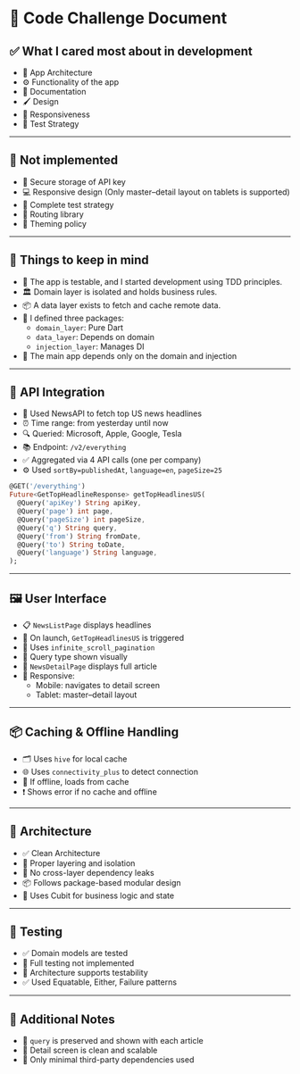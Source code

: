 # 📄 Code Challenge Document

## ✅ What I cared most about in development

- 🧩 App Architecture  
- ⚙️ Functionality of the app  
- 📄 Documentation  
- 🖌️ Design  
- 📱 Responsiveness  
- 🧪 Test Strategy  

---

## 🚫 Not implemented

- 🔐 Secure storage of API key  
- 💻 Responsive design (Only master–detail layout on tablets is supported)  
- 🧪 Complete test strategy  
- 🔀 Routing library  
- 🎨 Theming policy  

---

## 🧠 Things to keep in mind

- 🧪 The app is testable, and I started development using TDD principles.  
- 🏛️ Domain layer is isolated and holds business rules.  
- 📦 A data layer exists to fetch and cache remote data.  
- 🧱 I defined three packages:
  - `domain_layer`: Pure Dart
  - `data_layer`: Depends on domain
  - `injection_layer`: Manages DI
- 📱 The main app depends only on the domain and injection

---

## 🔌 API Integration

- 🔗 Used NewsAPI to fetch top US news headlines  
- ⏰ Time range: from yesterday until now  
- 🔍 Queried: Microsoft, Apple, Google, Tesla  
- 📚 Endpoint: `/v2/everything`  
- ✅ Aggregated via 4 API calls (one per company)  
- ⚙️ Used `sortBy=publishedAt`, `language=en`, `pageSize=25`

```dart
@GET('/everything')
Future<GetTopHeadlineResponse> getTopHeadlinesUS(
  @Query('apiKey') String apiKey,
  @Query('page') int page,
  @Query('pageSize') int pageSize,
  @Query('q') String query,
  @Query('from') String fromDate,
  @Query('to') String toDate,
  @Query('language') String language,
);
```

---

## 🖼️ User Interface

- 📋 `NewsListPage` displays headlines  
- 🚀 On launch, `GetTopHeadlinesUS` is triggered  
- 🔁 Uses `infinite_scroll_pagination`  
- 🎨 Query type shown visually  
- 📄 `NewsDetailPage` displays full article  
- 📱 Responsive:
  - Mobile: navigates to detail screen
  - Tablet: master–detail layout  

---

## 📦 Caching & Offline Handling

- 🗂️ Uses `hive` for local cache  
- 🌐 Uses `connectivity_plus` to detect connection  
- 🔄 If offline, loads from cache  
- ❗ Shows error if no cache and offline  

---

## 🧱 Architecture

- ✅ Clean Architecture  
- 🧼 Proper layering and isolation  
- 🔗 No cross-layer dependency leaks  
- 📦 Follows package-based modular design  
- 🧩 Uses Cubit for business logic and state  

---

## 🧪 Testing

- ✅ Domain models are tested  
- 🚧 Full testing not implemented  
- 🧪 Architecture supports testability  
- ✅ Used Equatable, Either, Failure patterns  

---

## 📌 Additional Notes

- 📍 `query` is preserved and shown with each article  
- 📑 Detail screen is clean and scalable  
- 🧰 Only minimal third-party dependencies used
